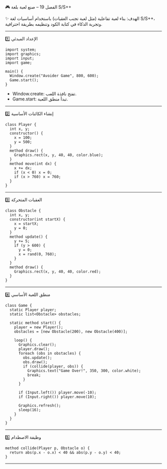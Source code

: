 🎮 الفصل 19 – صنع لعبة بلغة S/S++

✨ الهدف:
بناء لعبة تفاعلية (مثل لعبة تجنب العقبات) باستخدام أساسيات لغة S/S++، وتجربة الذكاء في كتابة الكود وتنظيمه بطريقة احترافية.

---

1️⃣ الإعداد المبدئي
```s++
import system;
import graphics;
import input;
import game;

main() {
  Window.create("Avoider Game", 800, 600);
  Game.start();
}
```

- Window.create: تفتح نافذة اللعب.
- Game.start: تبدأ منطق اللعبة.

---

2️⃣ إنشاء الكائنات الأساسية
```s++
class Player {
  int x, y;
  constructor() {
    x = 100;
    y = 500;
  }
  method draw() {
    Graphics.rect(x, y, 40, 40, color.blue);
  }
  method move(int dx) {
    x += dx;
    if (x < 0) x = 0;
    if (x > 760) x = 760;
  }
}
```

---

3️⃣ العقبات المتحركة
```s++
class Obstacle {
  int x, y;
  constructor(int startX) {
    x = startX;
    y = 0;
  }
  method update() {
    y += 5;
    if (y > 600) {
      y = 0;
      x = rand(0, 760);
    }
  }
  method draw() {
    Graphics.rect(x, y, 40, 40, color.red);
  }
}
```

---

4️⃣ منطق اللعبة الأساسي
```s++
class Game {
  static Player player;
  static list<Obstacle> obstacles;

  static method start() {
    player = new Player();
    obstacles = [new Obstacle(200), new Obstacle(400)];
    
    loop() {
      Graphics.clear();
      player.draw();
      foreach (obs in obstacles) {
        obs.update();
        obs.draw();
        if (collide(player, obs)) {
          Graphics.text("Game Over!", 350, 300, color.white);
          break;
        }
      }

      if (Input.left()) player.move(-10);
      if (Input.right()) player.move(10);

      Graphics.refresh();
      sleep(16);
    }
  }
}
```

---

5️⃣ وظيفة الاصطدام
```s++
method collide(Player p, Obstacle o) {
  return abs(p.x - o.x) < 40 && abs(p.y - o.y) < 40;
}
```

---
